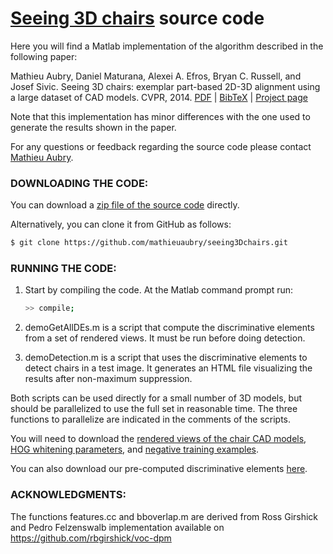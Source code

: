 [Seeing 3D chairs](http://www.di.ens.fr/willow/research/seeing3Dchairs) source code
===========

Here you will find a Matlab implementation of the algorithm described
in the following paper:

   Mathieu Aubry, Daniel Maturana, Alexei A. Efros, Bryan C. Russell, and Josef Sivic.
   Seeing 3D chairs: exemplar part-based 2D-3D alignment using a large dataset of CAD models.
   CVPR, 2014.
   [PDF](XXX) | [BibTeX](XXX) | [Project page](http://www.di.ens.fr/willow/research/seeing3Dchairs)

Note that this implementation has minor differences with the one used to generate the results shown in the paper.

For any questions or feedback regarding the source code please contact [Mathieu Aubry](mailto:mathieu.aubry@polytechnique.org). 


### DOWNLOADING THE CODE:

You can download a [zip file of the source code](https://github.com/mathieuaubry/seeing3Dchairs/archive/master.zip) directly.  

Alternatively, you can clone it from GitHub as follows:

``` sh
$ git clone https://github.com/mathieuaubry/seeing3Dchairs.git
```


### RUNNING THE CODE:

1. Start by compiling the code.  At the Matlab command prompt run:

   ``` sh
   >> compile;
   ```

2. demoGetAllDEs.m is a script that compute the discriminative elements from a set of rendered views. It must be run before doing detection.

3. demoDetection.m is a script that uses the discriminative elements to detect chairs in a test image. It generates an HTML file visualizing the results after non-maximum suppression.

Both scripts can be used directly for a small number of 3D models, but
should be parallelized to use the full set in reasonable time. The
three functions to parallelize are indicated in the comments of the scripts.

You will need to download the [rendered views of the chair CAD
models](http://www.di.ens.fr/willow/research/seeing3Dchairs/data/rendered_chairs.tar), [HOG whitening parameters](http://www.di.ens.fr/willow/research/seeing3Dchairs/data/whitening_params.mat), and [negative training
examples](http://www.di.ens.fr/willow/research/seeing3Dchairs/data/negative_hogs.mat).

You can also download our pre-computed discriminative elements [here](http://www.di.ens.fr/willow/research/seeing3Dchairs/data/DEs.tar).

### ACKNOWLEDGMENTS:

The functions features.cc and bboverlap.m  are derived from Ross Girshick and Pedro Felzenswalb implementation available on https://github.com/rbgirshick/voc-dpm 
